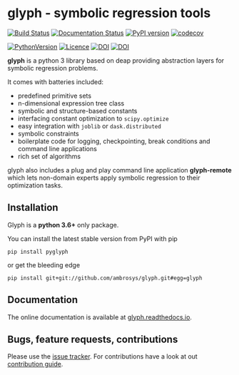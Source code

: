 glyph - symbolic regression tools
=================================

[![Build
Status](https://travis-ci.org/Ambrosys/glyph.svg?branch=master)](https://travis-ci.org/Ambrosys/glyph)
[![Documentation Status](https://readthedocs.org/projects/glyph/badge/?version=latest)](http://glyph.readthedocs.io/en/latest/?badge=latest)
[![PyPI
version](https://img.shields.io/pypi/v/pyglyph.svg)](https://pypi.python.org/pypi/pyglyph/)
[![codecov](https://img.shields.io/codecov/c/github/Ambrosys/glyph.svg?branch=master)](https://codecov.io/gh/Ambrosys/glyph)

[![PythonVersion](https://img.shields.io/pypi/pyversions/pyglyph.svg)](https://img.shields.io/pypi/pyversions/pyglyph.svg)
[![Licence](https://img.shields.io/pypi/l/pyglyph.svg)](https://img.shields.io/pypi/l/pyglyph.svg)
[![DOI](https://zenodo.org/badge/75950324.svg)](https://zenodo.org/badge/latestdoi/75950324)
[![DOI](https://img.shields.io/badge/DOI-10.5334%2Fjors.192-blue.svg
)](http://doi.org/10.5334/jors.192)

**glyph** is a python 3 library based on deap providing abstraction
layers for symbolic regression problems.

It comes with batteries included:

- predefined primitive sets
- n-dimensional expression tree class
- symbolic and structure-based constants
- interfacing constant optimization to `scipy.optimize`
- easy integration with `joblib` or `dask.distributed`
- symbolic constraints
- boilerplate code for logging, checkpointing, break conditions and command line applications
- rich set of algorithms

glyph also includes a plug and play command line application
**glyph-remote** which lets non-domain experts apply symbolic regression
to their optimization tasks.

Installation
------------

Glyph is a **python 3.6+** only package.

You can install the latest stable version from PyPI with pip

`pip install pyglyph`

or get the bleeding edge

`pip install git+git://github.com/ambrosys/glyph.git#egg=glyph`

Documentation
-------------

The online documentation is available at
[glyph.readthedocs.io](https://glyph.readthedocs.io).

Bugs, feature requests, contributions
-------------------------------------

Please use the [issue tracker](https://github.com/Ambrosys/glyph/issues).
For contributions have a look at out [contribution
guide](https://github.com/ambrosys/glyph/blob/master/.github/CONTRIBUTING).
